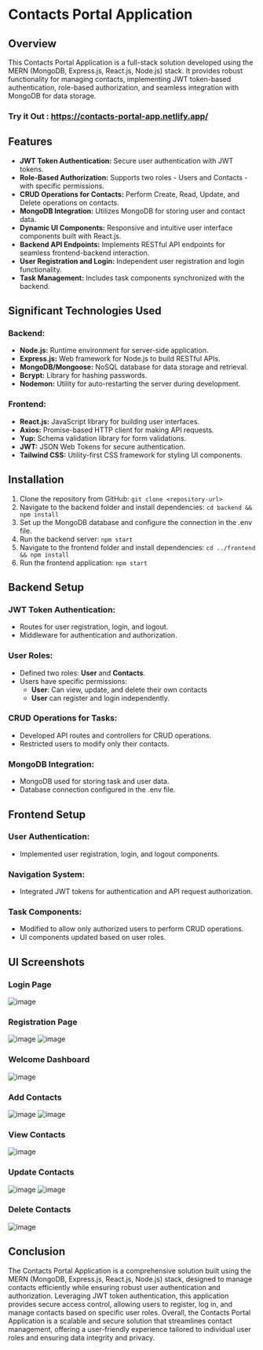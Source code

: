 # Contacts Portal Application

## Overview
This Contacts Portal Application is a full-stack solution developed using the MERN (MongoDB, Express.js, React.js, Node.js) stack. It provides robust functionality for managing contacts, implementing JWT token-based authentication, role-based authorization, and seamless integration with MongoDB for data storage.
  ### Try it Out : https://contacts-portal-app.netlify.app/
## Features
- **JWT Token Authentication:** Secure user authentication with JWT tokens.
- **Role-Based Authorization:** Supports two roles - Users and Contacts - with specific permissions.
- **CRUD Operations for Contacts:** Perform Create, Read, Update, and Delete operations on contacts.
- **MongoDB Integration:** Utilizes MongoDB for storing user and contact data.
- **Dynamic UI Components:** Responsive and intuitive user interface components built with React.js.
- **Backend API Endpoints:** Implements RESTful API endpoints for seamless frontend-backend interaction.
- **User Registration and Login:** Independent user registration and login functionality.
- **Task Management:** Includes task components synchronized with the backend.


## Significant Technologies Used
### Backend:
- **Node.js:** Runtime environment for server-side application.
- **Express.js:** Web framework for Node.js to build RESTful APIs.
- **MongoDB/Mongoose:** NoSQL database for data storage and retrieval.
- **Bcrypt:** Library for hashing passwords.
- **Nodemon:** Utility for auto-restarting the server during development.

### Frontend:
- **React.js:** JavaScript library for building user interfaces.
- **Axios:** Promise-based HTTP client for making API requests.
- **Yup:** Schema validation library for form validations.
- **JWT:** JSON Web Tokens for secure authentication.
- **Tailwind CSS:** Utility-first CSS framework for styling UI components.


## Installation
1. Clone the repository from GitHub: `git clone <repository-url>`
2. Navigate to the backend folder and install dependencies: `cd backend && npm install`
3. Set up the MongoDB database and configure the connection in the .env file.
4. Run the backend server: `npm start`
5. Navigate to the frontend folder and install dependencies: `cd ../frontend && npm install`
6. Run the frontend application: `npm start`

## Backend Setup
### JWT Token Authentication:
- Routes for user registration, login, and logout.
- Middleware for authentication and authorization.

### User Roles:
- Defined two roles: **User** and **Contacts**.
- Users have specific permissions:
  - **User**: Can view, update, and delete their own contacts
  -  **User** can register and login independently.
  

### CRUD Operations for Tasks:
- Developed API routes and controllers for CRUD operations.
- Restricted users to modify only their contacts.

### MongoDB Integration:
- MongoDB used for storing task and user data.
- Database connection configured in the .env file.

## Frontend Setup
### User Authentication:
- Implemented user registration, login, and logout components.

### Navigation System:
- Integrated JWT tokens for authentication and API request authorization.

### Task Components:
- Modified to allow only authorized users to perform CRUD operations.
- UI components updated based on user roles.

## UI Screenshots

### Login Page
![image](https://github.com/Shanb98/Contacts-Portal-App-Frontend/assets/130221905/8a4b2445-f945-4064-bb82-9fcaf56c82b8)

### Registration Page
![image](https://github.com/Shanb98/Contacts-Portal-App-Frontend/assets/130221905/08512ce6-a014-4b23-90e6-6a004b76f2d3)
![image](https://github.com/Shanb98/Contacts-Portal-App-Frontend/assets/130221905/a56d6040-8646-48be-a560-d7bf39c8c392)

### Welcome Dashboard
![image](https://github.com/Shanb98/Contacts-Portal-App-Frontend/assets/130221905/9ab16072-2507-40d5-8685-1162a887cbb1)

### Add Contacts
![image](https://github.com/Shanb98/Contacts-Portal-App-Frontend/assets/130221905/b53f391a-b1dd-4bb4-9474-37d5d45aef70)
![image](https://github.com/Shanb98/Contacts-Portal-App-Frontend/assets/130221905/21b2d695-69e1-4493-bd91-9fb75da8afb9)


### View Contacts
![image](https://github.com/Shanb98/Contacts-Portal-App-Frontend/assets/130221905/514558fa-f73a-4700-ba8b-e95c5e55c476)

### Update Contacts
![image](https://github.com/Shanb98/Contacts-Portal-App-Frontend/assets/130221905/90f4be76-83e8-4b7b-8fd9-2bd44abd0dab)
![image](https://github.com/Shanb98/Contacts-Portal-App-Frontend/assets/130221905/b4c26d65-2d9f-4dbf-80d1-cf7811a22cd1)

### Delete Contacts
![image](https://github.com/Shanb98/Contacts-Portal-App-Frontend/assets/130221905/e7befdf6-5b41-46b8-90bd-4bb119df6ad7)



## Conclusion
The Contacts Portal Application is a comprehensive solution built using the MERN (MongoDB, Express.js, React.js, Node.js) stack, designed to manage contacts efficiently while ensuring robust user authentication and authorization. Leveraging JWT token authentication, this application provides secure access control, allowing users to register, log in, and manage contacts based on specific user roles. Overall, the Contacts Portal Application is a scalable and secure solution that streamlines contact management, offering a user-friendly experience tailored to individual user roles and ensuring data integrity and privacy.
